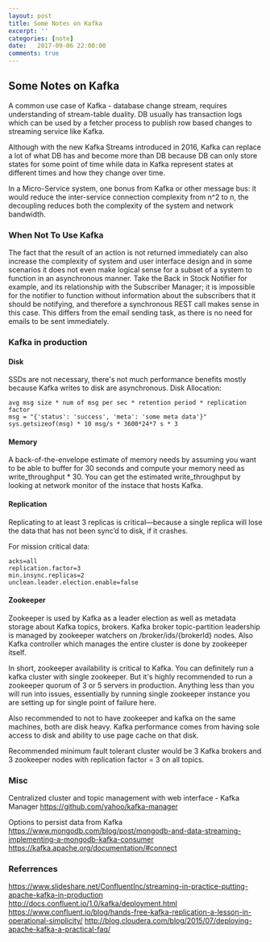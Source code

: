 ```yaml
---
layout: post
title: Some Notes on Kafka
excerpt: ''
categories: [note]
date:   2017-09-06 22:00:00
comments: true
---
```


## Some Notes on Kafka

A common use case of Kafka - database change stream, requires understanding of stream-table duality. DB usually has transaction logs which can be used by a fetcher process to publish row based changes to streaming service like Kafka.

Although with the new Kafka Streams introduced in 2016, Kafka can replace a lot of what DB has and become more than DB because DB can only store states for some point of time while data in Kafka represent states at different times and how they change over time.

In a Micro-Service system, one bonus from Kafka or other message bus: it would reduce the inter-service connection complexity from n^2 to n, the decoupling reduces both the complexity of the system and network bandwidth.

### When Not To Use Kafka

The fact that the result of an action is not returned immediately can also increase the complexity of system and user interface design and in some scenarios it does not even make logical sense for a subset of a system to function in an asynchronous manner. Take the Back in Stock Notifier for example, and its relationship with the Subscriber Manager; it is impossible for the notifier to function without information about the subscribers that it should be notifying, and therefore a synchronous REST call makes sense in this case. This differs from the email sending task, as there is no need for emails to be sent immediately.

### Kafka in production

#### Disk
SSDs are not necessary, there's not much performance benefits mostly because Kafka writes to disk are asynchronous.
Disk Allocation:
```
avg msg size * num of msg per sec * retention period * replication factor
msg = "{'status': 'success', 'meta': 'some meta data'}"
sys.getsizeof(msg) * 10 msg/s * 3600*24*7 s * 3
```

#### Memory
A back-of-the-envelope estimate of memory needs by assuming you want to be able to buffer for 30 seconds and compute your memory need as write_throughput * 30. You can get the estimated write_throughput by looking at network monitor of the instace that hosts Kafka.

#### Replication
Replicating to at least 3 replicas is critical—because a single replica will lose the data that has not been sync’d to disk, if it crashes.

For mission critical data:
```
acks=all
replication.factor=3
min.insync.replicas=2
unclean.leader.election.enable=false
```

#### Zookeeper
Zookeeper is used by Kafka as a leader election as well as metadata storage about Kafka topics, brokers. Kafka broker topic-partition leadership is managed by zookeeper watchers on /broker/ids/{brokerId} nodes. Also Kafka controller which manages the entire cluster is done by zookeeper itself.

In short, zookeeper availability is critical to Kafka. You can definitely run a kafka cluster with single zookeeper. But it's highly recommended to run a zookeeper quorum of 3 or 5 servers in production. Anything less than you will run into issues, essentially by running single zookeeper instance you are setting up for single point of failure here.

Also recommended to not to have zookeeper and kafka on the same machines, both are disk heavy. Kafka performance comes from having sole access to disk and ability to use page cache on that disk.

Recommended minimum fault tolerant cluster would be 3 Kafka brokers and 3 zookeeper nodes with replication factor = 3 on all topics.

### Misc
Centralized cluster and topic management with web interface - Kafka Manager
https://github.com/yahoo/kafka-manager

Options to persist data from Kafka
https://www.mongodb.com/blog/post/mongodb-and-data-streaming-implementing-a-mongodb-kafka-consumer
https://kafka.apache.org/documentation/#connect

### Referrences
https://www.slideshare.net/ConfluentInc/streaming-in-practice-putting-apache-kafka-in-production
http://docs.confluent.io/1.0/kafka/deployment.html
https://www.confluent.io/blog/hands-free-kafka-replication-a-lesson-in-operational-simplicity/
http://blog.cloudera.com/blog/2015/07/deploying-apache-kafka-a-practical-faq/
